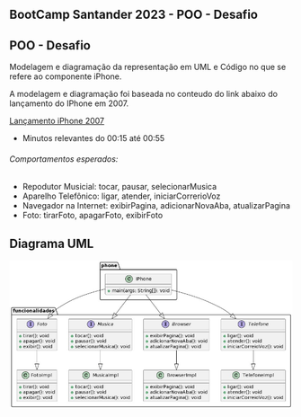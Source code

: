 ## BootCamp Santander 2023 - POO - Desafio

## POO - Desafio

Modelagem e diagramação da representação em UML e Código no que se refere ao componente iPhone.


A modelagem e diagramação foi baseada no conteudo do link abaixo do lançamento do IPhone em 2007.

[Lançamento iPhone 2007](https://www.youtube.com/watch?v=9ou608QQRq8)

- Minutos relevantes do 00:15 até 00:55

###### Comportamentos esperados:
* Repodutor Musicial: tocar, pausar, selecionarMusica
* Aparelho Telefônico: ligar, atender, iniciarCorrerioVoz
* Navegador na Internet: exibirPagina, adicionarNovaAba, atualizarPagina
* Foto: tirarFoto, apagarFoto, exibirFoto


## Diagrama UML
![uml-diagram.jpg](uml-diagram.jpg)
